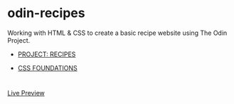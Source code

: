 # odin-recipes
Working with HTML & CSS to create a basic recipe website using The Odin Project.

* [PROJECT: RECIPES](https://www.theodinproject.com/paths/foundations/courses/foundations/lessons/recipes)

* [CSS FOUNDATIONS](https://www.theodinproject.com/paths/foundations/courses/foundations/lessons/css-foundations)

#
[Live Preview](https://xkuusou.github.io/odin-recipes/)